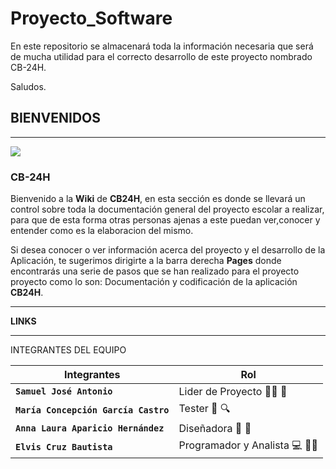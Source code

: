 # Proyecto_Software
En este repositorio se almacenará toda la información necesaria que será de mucha utilidad para el correcto desarrollo de este proyecto nombrado CB-24H.

Saludos.

## BIENVENIDOS 
***

![](https://github.com/SistemasTecTlaxiaco/Software_Proyecto/blob/master/Imagenes/logo.png)
### **CB-24H** 

Bienvenido a la **Wiki** de **CB24H**, en esta sección es donde se llevará un control sobre toda la documentación general del proyecto escolar a realizar, para que de esta forma otras personas ajenas a este puedan ver,conocer y entender como es la elaboracion del mismo.

Si desea conocer o ver información acerca del proyecto y el desarrollo de la Aplicación, te sugerimos dirigirte a la barra derecha **Pages** donde encontrarás una serie de pasos que se han realizado para el proyecto proyecto como lo son: Documentación y codificación de la aplicación **CB24H**.
***
**LINKS**
***
INTEGRANTES DEL EQUIPO 

| **Integrantes** | **Rol**
|------------|-----|
|**`Samuel José Antonio`** |Lider de Proyecto :man_artist: 🧥   
|**`María Concepción García Castro`**  |Tester :mag_right: :mag:        
|**`Anna Laura Aparicio Hernández`**		| Diseñadora :1234: :art:                        
|**`Elvis Cruz Bautista`** | Programador y Analista :computer: :man_technologist: 
